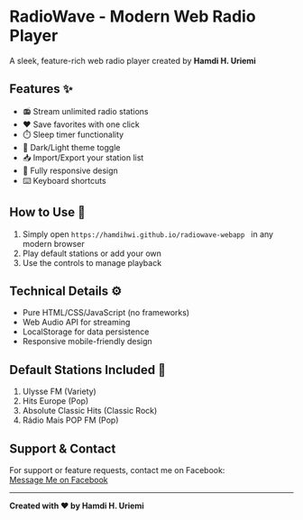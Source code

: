 # RadioWave - Modern Web Radio Player

 
A sleek, feature-rich web radio player created by **Hamdi H. Uriemi**

 
## Features ✨
- 📻 Stream unlimited radio stations
- ❤️ Save favorites with one click
- ⏱️ Sleep timer functionality
- 🌙 Dark/Light theme toggle
- 📥 Import/Export your station list
- 📱 Fully responsive design
- ⌨️ Keyboard shortcuts

## How to Use 🚀
1. Simply open `https://hamdihwi.github.io/radiowave-webapp ` in any modern browser
2. Play default stations or add your own
3. Use the controls to manage playback

## Technical Details ⚙️
- Pure HTML/CSS/JavaScript (no frameworks)
- Web Audio API for streaming
- LocalStorage for data persistence
- Responsive mobile-friendly design

## Default Stations Included 🎵
1. Ulysse FM (Variety)
2. Hits Europe (Pop)
3. Absolute Classic Hits (Classic Rock) 
4. Rádio Mais POP FM (Pop)

## Support & Contact
For support or feature requests, contact me on Facebook:  
[Message Me on Facebook](https://www.facebook.com/hamdi.ouirimmi)

---

**Created with ❤️ by Hamdi H. Uriemi**
